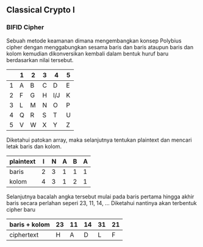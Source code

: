 ## Classical Crypto I
### BIFID Cipher
Sebuah metode keamanan dimana mengembangkan konsep Polybius cipher dengan menggabungkan sesama baris dan baris ataupun baris dan kolom kemudian dikonversikan kembali dalam bentuk huruf baru berdasarkan nilai tersebut.

|     | 1   | 2   | 3   | 4   | 5   | 
| --- | --- | --- | --- | --- | --- | 
| 1   | A   | B   | C   | D   | E   | 
| 2   | F   | G   | H   | I/J | K   | 
| 3   | L   | M   | N   | O   | P   | 
| 4   | Q   | R   | S   | T   | U   | 
| 5   | V   | W   | X   | Y   | Z   | 

Diketahui patokan array, maka selanjutnya tentukan plaintext dan mencari letak baris dan kolom.

| plaintext    | I   | N   | A   | B   | A   | 
| ---          | --- | --- | --- | --- | --- | 
| baris        | 2   | 3   | 1   | 1   | 1   | 
| kolom        | 4   | 3   | 1   | 2   | 1   |

Selanjutnya bacalah angka tersebut mulai pada baris pertama hingga akhir baris secara perlahan seperi 23, 11, 14, ...
Diketahui nantinya akan terbentuk cipher baru

| baris + kolom| 23  | 11  | 14  | 31  | 21  | 
| ---          | --- | --- | --- | --- | --- | 
| ciphertext   | H   | A   | D   | L   | F   |
